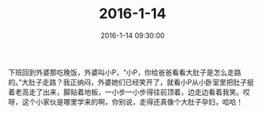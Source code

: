 ﻿---
title: 2016-1-14
date: 2016-1-14 09:30:00
tags:
categories: 爸爸
---
下班回到外婆那吃晚饭，外婆叫小P，“小P，你给爸爸看看大肚子是怎么走路的。”大肚子走路？我正纳闷，外婆她们已经笑开了，就看小P从小卧室里把肚子挺着老高走了出来，脚贴着地板，一小步一小步得往前顶着，边走边看着我笑。哎呀，这个小家伙是哪里学来的啊，你别说，走得还真像个大肚子孕妇，哈哈！